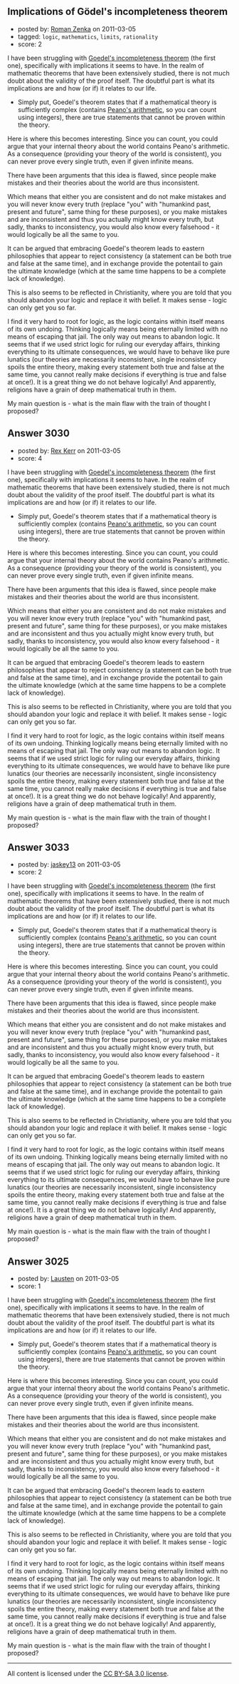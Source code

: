 ## Implications of Gödel's incompleteness theorem

- posted by: [Roman Zenka](https://stackexchange.com/users/-1/420-roman-zenka) on 2011-03-05
- tagged: `logic`, `mathematics`, `limits`, `rationality`
- score: 2

I have been struggling with <a href="http://en.wikipedia.org/wiki/G%C3%B6del%27s_incompleteness_theorems">Goedel's incompleteness theorem</a> (the first one), specifically with implications it seems to have. In the realm of mathematic theorems that have been extensively studied, there is not much doubt about the validity of the proof itself. The doubtful part is what its implications are and how (or if) it relates to our life.

 - Simply put, Goedel's theorem states that if a mathematical theory is sufficiently complex (contains <a href="http://en.wikipedia.org/wiki/Peano_axioms">Peano's arithmetic</a>, so you can count using integers), there are true statements that cannot be proven within the theory.

Here is where this becomes interesting. Since you can count, you could argue that your internal theory about the world contains Peano's arithmetic. As a consequence (providing your theory of the world is consistent), you can never prove every single truth, even if given infinite means.

There have been arguments that this idea is flawed, since people make mistakes and their theories about the world are thus inconsistent.

Which means that either you are consistent and do not make mistakes and you will never know every truth (replace "you" with "humankind past, present and future", same thing for these purposes), or you make mistakes and are inconsistent and thus you actually might know every truth, but sadly, thanks to inconsistency, you would also know every falsehood - it would logically be all the same to you.

It can be argued that embracing Goedel's theorem leads to eastern philosophies that appear to reject consistency (a statement can be both true and false at the same time), and in exchange provide the potentail to gain the ultimate knowledge (which at the same time happens to be a complete lack of knowledge).

This is also seems to be reflected in Christianity, where you are told that you should abandon your logic and replace it with belief. It makes sense - logic can only get you so far.

I find it very hard to root for logic, as the logic contains within itself means of its own undoing. Thinking logically means being eternally limited with no means of escaping that jail. The only way out means to abandon logic. It seems that if we used strict logic for ruling our everyday affairs, thinking everything to its ultimate consequences, we would have to behave like pure lunatics (our theories are necessarily inconsistent, single inconsistency spoils the entire theory, making every statement both true and false at the same time, you cannot really make decisions if everything is true and false at once!). It is a great thing we do not behave logically! And apparently, religions have a grain of deep mathematical truth in them.

My main question is - what is the main flaw with the train of thought I proposed?


## Answer 3030

- posted by: [Rex Kerr](https://stackexchange.com/users/-1/1166-rex-kerr) on 2011-03-05
- score: 4

I have been struggling with <a href="http://en.wikipedia.org/wiki/G%C3%B6del%27s_incompleteness_theorems">Goedel's incompleteness theorem</a> (the first one), specifically with implications it seems to have. In the realm of mathematic theorems that have been extensively studied, there is not much doubt about the validity of the proof itself. The doubtful part is what its implications are and how (or if) it relates to our life.

 - Simply put, Goedel's theorem states that if a mathematical theory is sufficiently complex (contains <a href="http://en.wikipedia.org/wiki/Peano_axioms">Peano's arithmetic</a>, so you can count using integers), there are true statements that cannot be proven within the theory.

Here is where this becomes interesting. Since you can count, you could argue that your internal theory about the world contains Peano's arithmetic. As a consequence (providing your theory of the world is consistent), you can never prove every single truth, even if given infinite means.

There have been arguments that this idea is flawed, since people make mistakes and their theories about the world are thus inconsistent.

Which means that either you are consistent and do not make mistakes and you will never know every truth (replace "you" with "humankind past, present and future", same thing for these purposes), or you make mistakes and are inconsistent and thus you actually might know every truth, but sadly, thanks to inconsistency, you would also know every falsehood - it would logically be all the same to you.

It can be argued that embracing Goedel's theorem leads to eastern philosophies that appear to reject consistency (a statement can be both true and false at the same time), and in exchange provide the potentail to gain the ultimate knowledge (which at the same time happens to be a complete lack of knowledge).

This is also seems to be reflected in Christianity, where you are told that you should abandon your logic and replace it with belief. It makes sense - logic can only get you so far.

I find it very hard to root for logic, as the logic contains within itself means of its own undoing. Thinking logically means being eternally limited with no means of escaping that jail. The only way out means to abandon logic. It seems that if we used strict logic for ruling our everyday affairs, thinking everything to its ultimate consequences, we would have to behave like pure lunatics (our theories are necessarily inconsistent, single inconsistency spoils the entire theory, making every statement both true and false at the same time, you cannot really make decisions if everything is true and false at once!). It is a great thing we do not behave logically! And apparently, religions have a grain of deep mathematical truth in them.

My main question is - what is the main flaw with the train of thought I proposed?


## Answer 3033

- posted by: [jaskey13](https://stackexchange.com/users/-1/1107-jaskey13) on 2011-03-05
- score: 2

I have been struggling with <a href="http://en.wikipedia.org/wiki/G%C3%B6del%27s_incompleteness_theorems">Goedel's incompleteness theorem</a> (the first one), specifically with implications it seems to have. In the realm of mathematic theorems that have been extensively studied, there is not much doubt about the validity of the proof itself. The doubtful part is what its implications are and how (or if) it relates to our life.

 - Simply put, Goedel's theorem states that if a mathematical theory is sufficiently complex (contains <a href="http://en.wikipedia.org/wiki/Peano_axioms">Peano's arithmetic</a>, so you can count using integers), there are true statements that cannot be proven within the theory.

Here is where this becomes interesting. Since you can count, you could argue that your internal theory about the world contains Peano's arithmetic. As a consequence (providing your theory of the world is consistent), you can never prove every single truth, even if given infinite means.

There have been arguments that this idea is flawed, since people make mistakes and their theories about the world are thus inconsistent.

Which means that either you are consistent and do not make mistakes and you will never know every truth (replace "you" with "humankind past, present and future", same thing for these purposes), or you make mistakes and are inconsistent and thus you actually might know every truth, but sadly, thanks to inconsistency, you would also know every falsehood - it would logically be all the same to you.

It can be argued that embracing Goedel's theorem leads to eastern philosophies that appear to reject consistency (a statement can be both true and false at the same time), and in exchange provide the potentail to gain the ultimate knowledge (which at the same time happens to be a complete lack of knowledge).

This is also seems to be reflected in Christianity, where you are told that you should abandon your logic and replace it with belief. It makes sense - logic can only get you so far.

I find it very hard to root for logic, as the logic contains within itself means of its own undoing. Thinking logically means being eternally limited with no means of escaping that jail. The only way out means to abandon logic. It seems that if we used strict logic for ruling our everyday affairs, thinking everything to its ultimate consequences, we would have to behave like pure lunatics (our theories are necessarily inconsistent, single inconsistency spoils the entire theory, making every statement both true and false at the same time, you cannot really make decisions if everything is true and false at once!). It is a great thing we do not behave logically! And apparently, religions have a grain of deep mathematical truth in them.

My main question is - what is the main flaw with the train of thought I proposed?


## Answer 3025

- posted by: [Lausten](https://stackexchange.com/users/-1/584-lausten) on 2011-03-05
- score: 1

I have been struggling with <a href="http://en.wikipedia.org/wiki/G%C3%B6del%27s_incompleteness_theorems">Goedel's incompleteness theorem</a> (the first one), specifically with implications it seems to have. In the realm of mathematic theorems that have been extensively studied, there is not much doubt about the validity of the proof itself. The doubtful part is what its implications are and how (or if) it relates to our life.

 - Simply put, Goedel's theorem states that if a mathematical theory is sufficiently complex (contains <a href="http://en.wikipedia.org/wiki/Peano_axioms">Peano's arithmetic</a>, so you can count using integers), there are true statements that cannot be proven within the theory.

Here is where this becomes interesting. Since you can count, you could argue that your internal theory about the world contains Peano's arithmetic. As a consequence (providing your theory of the world is consistent), you can never prove every single truth, even if given infinite means.

There have been arguments that this idea is flawed, since people make mistakes and their theories about the world are thus inconsistent.

Which means that either you are consistent and do not make mistakes and you will never know every truth (replace "you" with "humankind past, present and future", same thing for these purposes), or you make mistakes and are inconsistent and thus you actually might know every truth, but sadly, thanks to inconsistency, you would also know every falsehood - it would logically be all the same to you.

It can be argued that embracing Goedel's theorem leads to eastern philosophies that appear to reject consistency (a statement can be both true and false at the same time), and in exchange provide the potentail to gain the ultimate knowledge (which at the same time happens to be a complete lack of knowledge).

This is also seems to be reflected in Christianity, where you are told that you should abandon your logic and replace it with belief. It makes sense - logic can only get you so far.

I find it very hard to root for logic, as the logic contains within itself means of its own undoing. Thinking logically means being eternally limited with no means of escaping that jail. The only way out means to abandon logic. It seems that if we used strict logic for ruling our everyday affairs, thinking everything to its ultimate consequences, we would have to behave like pure lunatics (our theories are necessarily inconsistent, single inconsistency spoils the entire theory, making every statement both true and false at the same time, you cannot really make decisions if everything is true and false at once!). It is a great thing we do not behave logically! And apparently, religions have a grain of deep mathematical truth in them.

My main question is - what is the main flaw with the train of thought I proposed?



---

All content is licensed under the [CC BY-SA 3.0 license](https://creativecommons.org/licenses/by-sa/3.0/).
